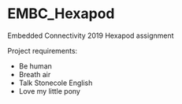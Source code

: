 # EMBC_Hexapod
Embedded Connectivity 2019 Hexapod assignment

Project requirements:
- Be human
- Breath air
- Talk Stonecole English
- Love my little pony